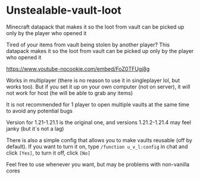# Unstealable-vault-loot
Minecraft datapack that makes it so the loot from vault can be picked up only by the player who opened it

Tired of your items from vault being stolen by another player? This datapack makes it so the loot from vault can be picked up only by the player who opened it

https://www.youtube-nocookie.com/embed/FoZ0TFUgj8g

Works in multiplayer (there is no reason to use it in singleplayer lol, but works too).
But if you set it up on your own computer (not on server), it will not work for host (he will be able to grab any items)

It is not recommended for 1 player to open multiple vaults at the same time to avoid any potential bugs

Version for 1.21-1.21.1 is the original one, and versions 1.21.2-1.21.4 may feel janky (but it`s not a lag)

There is also a simple config that allows you to make vaults reusable (off by default). If you want to turn it on, type `/function u_v_l:config` in chat and click `[Yes]`, to turn it off, click `[No]`

Feel free to use whenever you want, but may be problems with non-vanilla cores
